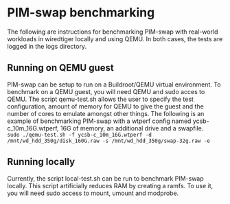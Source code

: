 # PIM-swap benchmarking
The following are instructions for benchmarking PIM-swap with real-world workloads in wiredtiger locally and using QEMU. In both cases, the tests are logged in the logs directory.

## Running on QEMU guest
PIM-swap can be setup to run on a Buildroot/QEMU virtual environment. To benchmark on a QEMU guest, you will need QEMU and sudo acces to QEMU. The script qemu-test.sh allows the user to specify the test configuration, amount of memory for QEMU to give the guest and the number of cores to emulate amongst other things. The following is an example of benchmarking PIM-swap with a wtperf config named ycsb-c_10m_16G.wtperf, 16G of memory, an additional drive and a swapfile.  
```sudo ./qemu-test.sh -f ycsb-c_10m_16G.wtperf -d /mnt/wd_hdd_350g/disk_160G.raw -s /mnt/wd_hdd_350g/swap-32g.raw -e```

## Running locally
Currently, the script local-test.sh can be run to benchmark PIM-swap locally. This script artificially reduces RAM by creating a ramfs. To use it, you will need sudo access to mount, umount and modprobe.